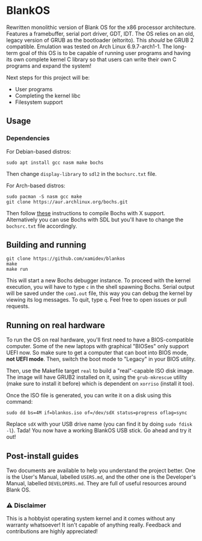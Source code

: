 # BlankOS

Rewritten monolithic version of Blank OS for the x86 processor architecture. Features a framebuffer, serial port driver, GDT, IDT. The OS relies on an old, legacy version of GRUB as the bootloader (eltorito). This *should* be GRUB 2 compatible. Emulation was tested on Arch Linux 6.9.7-arch1-1. The long-term goal of this OS is to be capable of running user programs and having its own complete kernel C library so that users can write their own C programs and expand the system!

Next steps for this project will be:
- User programs
- Completing the kernel libc
- Filesystem support

## Usage

### Dependencies

For Debian-based distros:
```
sudo apt install gcc nasm make bochs
```

Then change `display-library` to `sdl2` in the `bochsrc.txt` file.

For Arch-based distros:
```
sudo pacman -S nasm gcc make
git clone https://aur.archlinux.org/bochs.git
```

Then follow [these](https://bbs.archlinux.org/viewtopic.php?id=178479) instructions to compile Bochs with X support. Alternatively you can use Bochs with SDL but you'll have to change the `bochsrc.txt` file accordingly.

## Building and running

```
git clone https://github.com/xamidev/blankos
make
make run
```

This will start a new Bochs debugger instance. To proceed with the kernel execution, you will have to type `c` in the shell spawning Bochs. Serial output will be saved under the `com1.out` file, this way you can debug the kernel by viewing its log messages. To quit, type `q`. Feel free to open issues or pull requests.

## Running on real hardware

To run the OS on real hardware, you'll first need to have a BIOS-compatible computer. Some of the new laptops with graphical "BIOSes" only support UEFI now. So make sure to get a computer that can boot into BIOS mode, **not UEFI mode**. Then, switch the boot mode to "Legacy" in your BIOS utility.

Then, use the Makefile target `real` to build a "real"-capable ISO disk image. The image will have GRUB2 installed on it, using the `grub-mkrescue` utility (make sure to install it before) which is dependent on `xorriso` (install it too).

Once the ISO file is generated, you can write it on a disk using this command:

```
sudo dd bs=4M if=blankos.iso of=/dev/sdX status=progress oflag=sync
```

Replace `sdX` with your USB drive name (you can find it by doing `sudo fdisk -l`).
Tada! You now have a working BlankOS USB stick. Go ahead and try it out!

## Post-install guides

Two documents are available to help you understand the project better. One is the User's Manual, labelled `USERS.md`, and the other one is the Developer's Manual, labelled `DEVELOPERS.md`. They are full of useful resources around Blank OS.

### ⚠️ Disclaimer

This is a hobbyist operating system kernel and it comes without any warranty whatsoever! It isn't capable of anything really. Feedback and contributions are highly appreciated!
